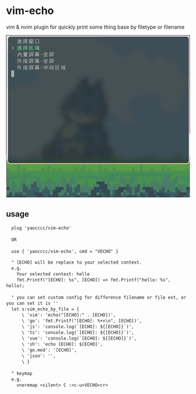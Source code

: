 # vim-echo

vim & nvim plugin for quickly print some thing base by filetype or filename

![avatar](./show.gif)

## usage

```plantext
  plug 'yaocccc/vim-echo'

  OR

  use { 'yaocccc/vim-echo', cmd = "VECHO" }
```

```options
  " [ECHO] will be replace to your selected context.
  e.g. 
    Your selected context: hello
    fmt.Printf("[ECHO]: %s", [ECHO]) => fmt.Printf("hello: %s", hello);

  " you can set custom config for difference filename or file ext, or you can set it is ''
  let s:vim_echo_by_file = {
      \ 'vim': 'echo("[ECHO]:" . [ECHO])',
      \ 'go': 'fmt.Printf("[ECHO]: %+v\n", [ECHO])',
      \ 'js': 'console.log(`[ECHO]: ${[ECHO]}`)',
      \ 'ts': 'console.log(`[ECHO]: ${[ECHO]}`)',
      \ 'vue': 'console.log(`[ECHO]: ${[ECHO]}`)',
      \ 'sh': 'echo [ECHO]: $[ECHO]',
      \ 'go.mod': '[ECHO]',
      \ 'json': '',
      \ }

  " keymap
  e.g.
    vnoremap <silent> C :<c-u>VECHO<cr>
```
